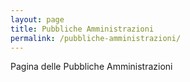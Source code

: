 ```yaml
---
layout: page
title: Pubbliche Amministrazioni
permalink: /pubbliche-amministrazioni/
---
```


Pagina delle Pubbliche Amministrazioni